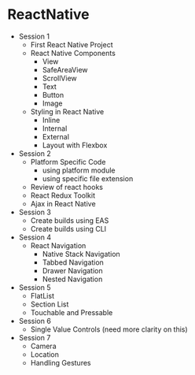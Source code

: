 # ReactNative


- Session 1
  - First React Native Project
  - React Native Components
    - View
    - SafeAreaView
    - ScrollView
    - Text
    - Button
    - Image
  - Styling in React Native
    - Inline
    - Internal 
    - External
    - Layout with Flexbox
- Session 2    
  - Platform Specific Code
    - using platform module
    - using specific file extension
  - Review of react hooks
  - React Redux Toolkit
  - Ajax in React Native
- Session 3
  - Create builds using EAS 
  - Create builds using CLI
- Session 4
  - React Navigation
    - Native Stack Navigation
    - Tabbed Navigation
    - Drawer Navigation
    - Nested Navigation
- Session 5
  - FlatList
  - Section List
  - Touchable and Pressable
- Session 6
  - Single Value Controls (need more clarity on this)
- Session 7
  - Camera
  - Location
  - Handling Gestures



